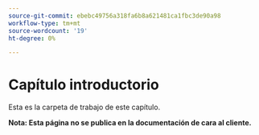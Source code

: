 ```yaml
---
source-git-commit: ebebc49756a318fa6b8a621481ca1fbc3de90a98
workflow-type: tm+mt
source-wordcount: '19'
ht-degree: 0%

---
```

# Capítulo introductorio

Esta es la carpeta de trabajo de este capítulo.

**Nota: Esta página no se publica en la documentación de cara al cliente.**
